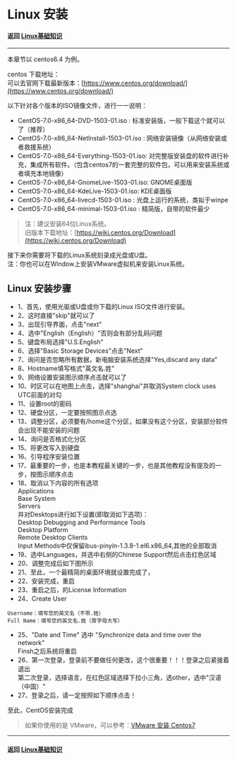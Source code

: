 # Linux 安装

#### 返回 [Linux基础知识](../Linux基础知识.md) 

---

本章节以 centos6.4 为例。

centos 下载地址：  
可以去官网下载最新版本：[https://www.centos.org/download/](https://www.centos.org/download/)

以下针对各个版本的ISO镜像文件，进行一一说明：
- CentOS-7.0-x86_64-DVD-1503-01.iso : 标准安装版，一般下载这个就可以了（推荐）
- CentOS-7.0-x86_64-NetInstall-1503-01.iso : 网络安装镜像（从网络安装或者救援系统）
- CentOS-7.0-x86_64-Everything-1503-01.iso: 对完整版安装盘的软件进行补充，集成所有软件。（包含centos7的一套完整的软件包，可以用来安装系统或者填充本地镜像）
- CentOS-7.0-x86_64-GnomeLive-1503-01.iso: GNOME桌面版
- CentOS-7.0-x86_64-KdeLive-1503-01.iso: KDE桌面版
- CentOS-7.0-x86_64-livecd-1503-01.iso : 光盘上运行的系统，类拟于winpe
- CentOS-7.0-x86_64-minimal-1503-01.iso : 精简版，自带的软件最少

> 注：建议安装64位Linux系统。  
> 旧版本下载地址：[https://wiki.centos.org/Download](https://wiki.centos.org/Download)

接下来你需要将下载的Linux系统刻录成光盘或U盘。  
注：你也可以在Window上安装VMware虚拟机来安装Linux系统。

## Linux 安装步骤
- 1、首先，使用光驱或U盘或你下载的Linux ISO文件进行安装。
- 2、这时直接"skip"就可以了
- 3、出现引导界面，点击"next"
- 4、选中"English（English）"否则会有部分乱码问题
- 5、键盘布局选择"U.S.English"
- 6、选择"Basic Storage Devices"点击"Next"
- 7、询问是否忽略所有数据，新电脑安装系统选择"Yes,discard any data"
- 8、Hostname填写格式"英文名.姓"
- 9、网络设置安装图示顺序点击就可以了
- 10、时区可以在地图上点击，选择"shanghai"并取消System clock uses UTC前面的对勾
- 11、设置root的密码
- 12、硬盘分区，一定要按照图示点选
- 13、调整分区，必须要有/home这个分区，如果没有这个分区，安装部分软件会出现不能安装的问题
- 14、询问是否格式化分区
- 15、将更改写入到硬盘
- 16、引导程序安装位置
- 17、最重要的一步，也是本教程最关键的一步，也是其他教程没有提及的一步，按图示顺序点击
- 18、取消以下内容的所有选项  
 Applications  
 Base System  
 Servers  
 并对Desktops进行如下设置(即取消如下选项)：  
 Desktop Debugging and Performance Tools  
 Desktop Platform  
 Remote Desktop Clients  
 Input Methods中仅保留ibus-pinyin-1.3.8-1.el6.x86_64,其他的全部取消
- 19、选中Languages，并选中右侧的Chinese Support然后点击红色区域
- 20、调整完成后如下图所示
- 21、至此，一个最精简的桌面环境就设置完成了，
- 22、安装完成，重启
- 23、重启之后，的License Information
- 24、Create User
```
Username：填写您的英文名（不带.姓）
Full Name：填写您的英文名.姓（首字母大写）
```
- 25、"Date and Time" 选中 "Synchronize data and time over the network"  
  Finsh之后系统将重启
- 26、第一次登录，登录前不要做任何更改，这个很重要！！！登录之后紧接着退出  
 第二次登录，选择语言，在红色区域选择下拉小三角，选other，选中"汉语（中国）"
- 27、登录之后，请一定按照如下顺序点击！

至此，CentOS安装完成

> 如果你使用的是 VMware，可以参考：[VMware 安装 Centos7](https://www.runoob.com/w3cnote/vmware-install-centos7.html)




---

#### 返回 [Linux基础知识](../Linux基础知识.md)